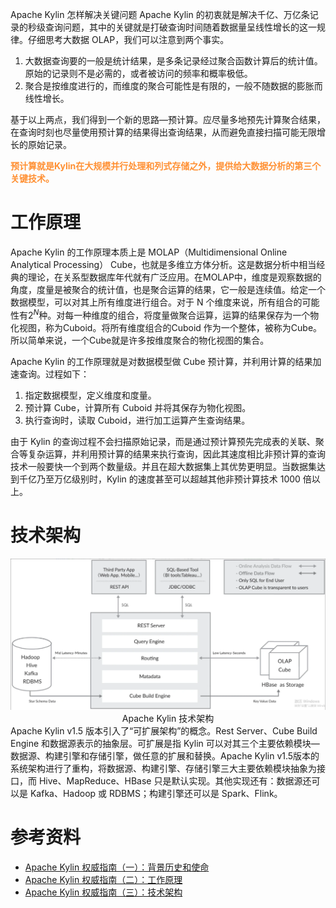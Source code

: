 Apache Kylin 怎样解决关键问题
Apache Kylin 的初衷就是解决千亿、万亿条记录的秒级查询问题，其中的关键就是打破查询时间随着数据量呈线性增长的这一规律。仔细思考大数据 OLAP，我们可以注意到两个事实。
1. 大数据查询要的一般是统计结果，是多条记录经过聚合函数计算后的统计值。原始的记录则不是必需的，或者被访问的频率和概率极低。
2. 聚合是按维度进行的，而维度的聚合可能性是有限的，一般不随数据的膨胀而线性增长。

基于以上两点，我们得到一个新的思路—预计算。应尽量多地预先计算聚合结果，在查询时刻也尽量使用预计算的结果得出查询结果，从而避免直接扫描可能无限增长的原始记录。

<b><font color=FF9033>预计算就是Kylin在大规模并行处理和列式存储之外，提供给大数据分析的第三个关键技术。</font></b>

# 工作原理
Apache Kylin 的工作原理本质上是 MOLAP（Multidimensional Online Analytical Processing） Cube，也就是多维立方体分析。这是数据分析中相当经典的理论，在关系型数据库年代就有广泛应用。在MOLAP中，维度是观察数据的角度，度量是被聚合的统计值，也是聚合运算的结果，它一般是连续值。给定一个数据模型，可以对其上所有维度进行组合。对于 N 个维度来说，所有组合的可能性有$2^N$种。对每一种维度的组合，将度量做聚合运算，运算的结果保存为一个物化视图，称为Cuboid。将所有维度组合的Cuboid 作为一个整体，被称为Cube。所以简单来说，一个Cube就是许多按维度聚合的物化视图的集合。


Apache Kylin 的工作原理就是对数据模型做 Cube 预计算，并利用计算的结果加速查询。过程如下：
1. 指定数据模型，定义维度和度量。
2. 预计算 Cube，计算所有 Cuboid 并将其保存为物化视图。
3. 执行查询时，读取 Cuboid，进行加工运算产生查询结果。

由于 Kylin 的查询过程不会扫描原始记录，而是通过预计算预先完成表的关联、聚合等复杂运算，并利用预计算的结果来执行查询，因此其速度相比非预计算的查询技术一般要快一个到两个数量级。并且在超大数据集上其优势更明显。当数据集达到千亿乃至万亿级别时，Kylin 的速度甚至可以超越其他非预计算技术 1000 倍以上。

# 技术架构
<center>
    <img src="./img/Kylin_Arch.png">
    <div>Apache Kylin 技术架构</div>
</center>
Apache Kylin v1.5 版本引入了“可扩展架构”的概念。Rest Server、Cube Build Engine 和数据源表示的抽象层。可扩展是指 Kylin 可以对其三个主要依赖模块—数据源、构建引擎和存储引擎，做任意的扩展和替换。Apache Kylin v1.5版本的系统架构进行了重构，将数据源、构建引擎、存储引擎三大主要依赖模块抽象为接口，而 Hive、MapReduce、HBase 只是默认实现。其他实现还有：数据源还可以是 Kafka、Hadoop 或 RDBMS；构建引擎还可以是 Spark、Flink。


# 参考资料
- [Apache Kylin 权威指南（一）：背景历史和使命](https://www.infoq.cn/article/5uiCHpEWdA5d2os0dFUi)
- [Apache Kylin 权威指南（二）：工作原理](https://www.infoq.cn/article/BgVUvlmqNlg8kLCiLkqq)
- [Apache Kylin 权威指南（三）：技术架构](https://www.infoq.cn/article/LbG0YuQQQVywrdl1aIkT)

